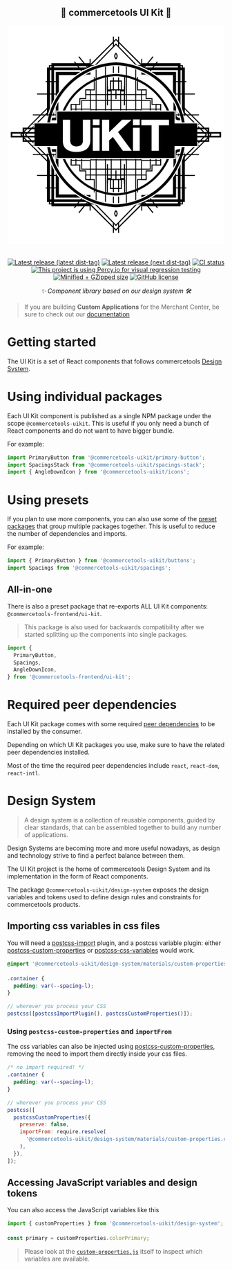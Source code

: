 <h2 align="center">🎹 commercetools UI Kit 💅</h2>

<p align="center">
  <a href="https://github.com/commercetools/ui-kit"><img alt="Logo" src="https://raw.githubusercontent.com/commercetools/ui-kit/master/logo.png" /></a><br /><br />
</p>

<p align="center">
<a href="https://www.npmjs.com/package/@commercetools-frontend/ui-kit"><img src="https://badgen.net/npm/v/@commercetools-frontend/ui-kit" alt="Latest release (latest dist-tag)" /></a> <a href="https://www.npmjs.com/package/@commercetools-frontend/ui-kit"><img src="https://badgen.net/npm/v/@commercetools-frontend/ui-kit/next" alt="Latest release (next dist-tag)" /></a> <a href="https://circleci.com/gh/commercetools/ui-kit"><img src="https://circleci.com/gh/commercetools/ui-kit.svg?style=shield&circle-token=477a5b4b825bc5a09b933d15054b99e57e3cbe73" alt="CI status" /></a> <a href="https://percy.io/commercetools-GmbH/merchant-center-application-kit"><img src="https://percy.io/static/images/percy-badge.svg" alt="This project is using Percy.io for visual regression testing" /></a>
<a href="https://bundlephobia.com/result?p=@commercetools-frontend/ui-kit"><img src="https://badgen.net/bundlephobia/minzip/@commercetools-frontend/ui-kit" alt="Minified + GZipped size" /></a> <a href="https://github.com/commercetools/ui-kit/blob/master/LICENSE"><img src="https://badgen.net/github/license/commercetools/ui-kit" alt="GitHub license" /></a>
</p>
<p align="center">
  <i>✨ Component library based on our design system 🛠</i>
</p>

> If you are building **Custom Applications** for the Merchant Center, be sure to check out our [documentation](https://docs.commercetools.com/custom-applications)

# Getting started

The UI Kit is a set of React components that follows commercetools [Design System](#design-system).

# Using individual packages

Each UI Kit component is published as a single NPM package under the scope `@commercetools-uikit`. This is useful if you only need a bunch of React components and do not want to have bigger bundle.

For example:

```js
import PrimaryButton from '@commercetools-uikit/primary-button';
import SpacingsStack from '@commercetools-uikit/spacings-stack';
import { AngleDownIcon } from '@commercetools-uikit/icons';
```

# Using presets

If you plan to use more components, you can also use some of the [preset packages](https://github.com/commercetools/ui-kit/tree/master/presets) that group multiple packages together. This is useful to reduce the number of dependencies and imports.

For example:

```js
import { PrimaryButton } from '@commercetools-uikit/buttons';
import Spacings from '@commercetools-uikit/spacings';
```

## All-in-one

There is also a preset package that re-exports ALL UI Kit components: `@commercetools-frontend/ui-kit`.

> This package is also used for backwards compatibility after we started splitting up the components into single packages.

```js
import {
  PrimaryButton,
  Spacings,
  AngleDownIcon,
} from '@commercetools-frontend/ui-kit';
```

# Required peer dependencies

Each UI Kit package comes with some required [peer dependencies](https://docs.npmjs.com/files/package.json#peerdependencies) to be installed by the consumer.

Depending on which UI Kit packages you use, make sure to have the related peer dependencies installed.

Most of the time the required peer dependencies include `react`, `react-dom`, `react-intl`.

# Design System

> A design system is a collection of reusable components, guided by clear standards, that can be assembled together to build any number of applications.

Design Systems are becoming more and more useful nowadays, as design and technology strive to find a perfect balance between them.

The UI Kit project is the home of commercetools Design System and its implementation in the form of React components.

The package `@commercetools-uikit/design-system` exposes the design variables and tokens used to define design rules and constraints for commercetools products.

## Importing css variables in css files

You will need a [postcss-import](https://github.com/postcss/postcss-import) plugin, and a postcss variable plugin: either [postcss-custom-properties](https://github.com/postcss/postcss-custom-properties) or [postcss-css-variables](https://github.com/MadLittleMods/postcss-css-variables) would work.

```css
@import '@commercetools-uikit/design-system/materials/custom-properties.css';

.container {
  padding: var(--spacing-l);
}
```

```js
// wherever you process your CSS
postcss([postcssImportPlugin(), postcssCustomProperties()]);
```

### Using `postcss-custom-properties` and `importFrom`

The css variables can also be injected using [postcss-custom-properties](https://github.com/postcss/postcss-custom-properties), removing the need to import them directly inside your css files.

```css
/* no import required! */
.container {
  padding: var(--spacing-l);
}
```

```js
// wherever you process your CSS
postcss([
  postcssCustomProperties({
    preserve: false,
    importFrom: require.resolve(
      '@commercetools-uikit/design-system/materials/custom-properties.css'
    ),
  }),
]);
```

## Accessing JavaScript variables and design tokens

You can also access the JavaScript variables like this

```js
import { customProperties } from '@commercetools-uikit/design-system';

const primary = customProperties.colorPrimary;
```

> Please look at the [`custom-properties.js`](https://github.com/commercetools/ui-kit/blob/master/design-system/materials/custom-properties.js) itself to inspect which variables are available.
